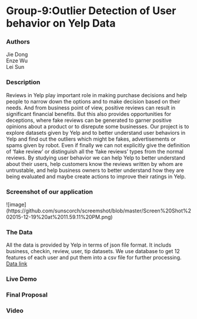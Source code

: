# Group-9:Outlier Detection of User behavior on Yelp Data
<h3>Authors</h3>
Jie Dong</br>
Enze Wu</br>
Lei Sun

<h3>Description</h3>

Reviews in Yelp play important role in making purchase decisions and help people to narrow down the options and to make decision based on their needs. And from business point of view, positive reviews can result in significant financial benefits. But this also provides opportunities for deceptions, where fake reviews can be generated to garner positive opinions about a product or to disrepute some businesses. Our project is to explore datasets given by Yelp and to better understand user behaviors in Yelp and find out the outliers which might be fakes, advertisements or spams given by robot. Even if finally we can not explicitly give the definition of ‘fake review’ or distinguish all the ‘fake reviews’ types from the normal reviews. By studying user behavior we can help Yelp to better understand about their users, help customers know the reviews written by whom are untrustable, and help business owners to better understand how they are being evaluated and maybe create actions to improve their ratings in Yelp.

<h3>Screenshot of our application</h3>
![image](https://github.com/sunscorch/screemshot/blob/master/Screen%20Shot%202015-12-19%20at%2011.59.11%20PM.png)
<h3>The Data</h3>

All the data is provided by Yelp in terms of json file format. It includs business, checkin, review, user, tip datasets. We use database to get 12 features of each user and put them into a csv file for further processing.</br>
[Data link](https://github.com/nyu-cs6313-fall2015/Group-9/blob/master/sample1.csv)


<h3>Live Demo</h3>


<h3>Final Proposal</h3>


<h3>Video</h3>


